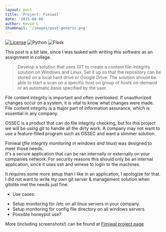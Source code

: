 ```yaml
---
layout: post
title: 'Project: Fimiwal'
date: '2015-08-08'
author: Kevin L
thumbnail: '/images/post-generic.png'
---
```

[![License](http://img.shields.io/:license-mit-blue.svg)](http://fimiwal.mit-license.org)
![Python](https://img.shields.io/badge/python-2.7-blue.svg)
![Flask](http://flask.pocoo.org/static/badges/made-with-flask-s.png)

This post is a bit late, since I was tasked with writing this software as an assignment in college.
> Develop a solution that uses GIT to create a content file-integrity solution on Windows and Linux. Set it up so that the repository can be stored on a local hard drive or Google Drive.
> The solution should be able to start a scan on a specific host on group of hosts on-demand or an automatic basis specified by the user.

File content integrity is important and often overlooked. If unauthorized changes occur on a system, it is vital to know what changes were made. File content integrity is a major part of information assurance, which is essential in any company.

OSSEC is a product that can do file integrity checking, but for this project we will be using git to handle all the dirty work. A company may not want to use a feature-filled program such as OSSEC and want a slimmer solution.

Fimiwal (_file integrity monitoring in windows and linux_) was designed to meet those needs.  
It's a secure application that can be ran internally or externally on your companies network. For security reasons this should only be an internal application, since it uses ssh and winexe to login to the machines.

It requires some more setup than I like in an application, I apologize for that. I did not want to write my own git server & management solution when gitolite met the needs just fine. 


- Use cases:   
 * Setup monitoring for /etc on all linux servers in your company.
 * Setup monitoring for config file directory on all windows servers.
 * Possible honeypot use?


More (including screenshots!) can be found at [Fimiwal project page](https://github.com/thatarchguy/fimiwal)  

